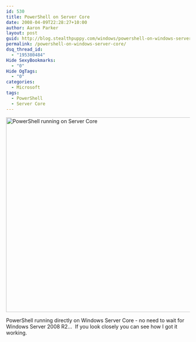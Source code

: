 ```yaml
---
id: 530
title: PowerShell on Server Core
date: 2008-04-09T22:28:27+10:00
author: Aaron Parker
layout: post
guid: http://blog.stealthpuppy.com/windows/powershell-on-windows-server-core
permalink: /powershell-on-windows-server-core/
dsq_thread_id:
  - "195380484"
Hide SexyBookmarks:
  - "0"
Hide OgTags:
  - "0"
categories:
  - Microsoft
tags:
  - PowerShell
  - Server Core
---
```

<img src="{{site.baseurl}}/media/2008/04/servercorepowershell1.png" alt="PowerShell running on Server Core" width="678" height="534" border="0" />

PowerShell running directly on Windows Server Core - no need to wait for Windows Server 2008 R2...  If you look closely you can see how I got it working.